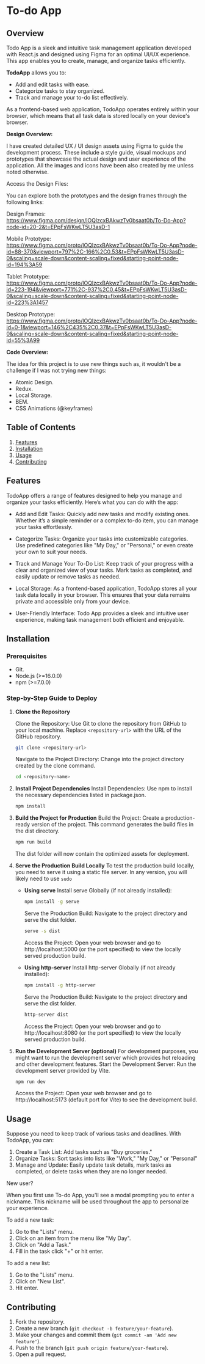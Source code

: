 # To-do App

## Overview

Todo App is a sleek and intuitive task management application developed with React.js and designed using Figma for an optimal UI/UX experience. This app enables you to create, manage, and organize tasks efficiently.

**TodoApp** allows you to:

-  Add and edit tasks with ease.
-  Categorize tasks to stay organized.
-  Track and manage your to-do list effectively.

As a frontend-based web application, TodoApp operates entirely within your browser, which means that all task data is stored locally on your device's browser.

**Design Overview:**

I have created detailed UX / UI design assets using Figma to guide the development process. These include a style guide, visual mockups and prototypes that showcase the actual design and user experience of the application. All the images and icons have been also created by me unless noted otherwise.

Access the Design Files:

You can explore both the prototypes and the design frames through the following links:

Design Frames:
https://www.figma.com/design/lOQlzcxBAkwzTv0bsaat0b/To-Do-App?node-id=20-2&t=EPpFsWKwLT5U3asD-1

Mobile Prototype:
https://www.figma.com/proto/lOQlzcxBAkwzTv0bsaat0b/To-Do-App?node-id=88-370&viewport=797%2C-166%2C0.53&t=EPpFsWKwLT5U3asD-0&scaling=scale-down&content-scaling=fixed&starting-point-node-id=194%3A59

Tablet Prototype:
https://www.figma.com/proto/lOQlzcxBAkwzTv0bsaat0b/To-Do-App?node-id=223-194&viewport=771%2C-937%2C0.45&t=EPpFsWKwLT5U3asD-0&scaling=scale-down&content-scaling=fixed&starting-point-node-id=223%3A1457

Desktop Prototype:
https://www.figma.com/proto/lOQlzcxBAkwzTv0bsaat0b/To-Do-App?node-id=0-1&viewport=146%2C435%2C0.37&t=EPpFsWKwLT5U3asD-0&scaling=scale-down&content-scaling=fixed&starting-point-node-id=55%3A99

**Code Overview:**

The idea for this project is to use new things such as, it wouldn't be a challenge if I was not trying new things:

-  Atomic Design.
-  Redux.
-  Local Storage.
-  BEM.
-  CSS Animations (@keyframes)

## Table of Contents

1. [Features](#features)
2. [Installation](#installation)
3. [Usage](#usage)
4. [Contributing](#contributing)

## Features

TodoApp offers a range of features designed to help you manage and organize your tasks efficiently. Here’s what you can do with the app:

-  Add and Edit Tasks: Quickly add new tasks and modify existing ones. Whether it’s a simple reminder or a complex to-do item, you can manage your tasks effortlessly.

-  Categorize Tasks: Organize your tasks into customizable categories. Use predefined categories like "My Day," or "Personal," or even create your own to suit your needs.

-  Track and Manage Your To-Do List: Keep track of your progress with a clear and organized view of your tasks. Mark tasks as completed, and easily update or remove tasks as needed.

-  Local Storage: As a frontend-based application, TodoApp stores all your task data locally in your browser. This ensures that your data remains private and accessible only from your device.

-  User-Friendly Interface: Todo App provides a sleek and intuitive user experience, making task management both efficient and enjoyable.

## Installation

### Prerequisites

-  Git.
-  Node.js (>=16.0.0)
-  npm (>=7.0.0)

### Step-by-Step Guide to Deploy

1. **Clone the Repository**

   Clone the Repository:
   Use Git to clone the repository from GitHub to your local machine. Replace `<repository-url>` with the URL of the GitHub repository.

   ```bash
   git clone <repository-url>
   ```

   Navigate to the Project Directory:
   Change into the project directory created by the clone command.

   ```bash
   cd <repository-name>
   ```

2. **Install Project Dependencies**
   Install Dependencies:
   Use npm to install the necessary dependencies listed in package.json.
   ```bash
   npm install
   ```
3. **Build the Project for Production**
   Build the Project:
   Create a production-ready version of the project. This command generates the build files in the dist directory.

   ```bash
   npm run build
   ```

   The dist folder will now contain the optimized assets for deployment.

4. **Serve the Production Build Locally**
   To test the production build locally, you need to serve it using a static file server.
   In any version, you will likely need to use `sudo`

   -  **Using serve**
      Install serve Globally (if not already installed):

      ```bash
      npm install -g serve
      ```

      Serve the Production Build:
      Navigate to the project directory and serve the dist folder.

      ```bash
      serve -s dist
      ```

      Access the Project:
      Open your web browser and go to http://localhost:5000 (or the port specified) to view the locally served production build.

   -  **Using http-server**
      Install http-server Globally (if not already installed):

      ```bash
      npm install -g http-server
      ```

      Serve the Production Build:
      Navigate to the project directory and serve the dist folder.

      ```bash
      http-server dist
      ```

      Access the Project:
      Open your web browser and go to http://localhost:8080 (or the port specified) to view the locally served production build.

5. **Run the Development Server (optional)**
   For development purposes, you might want to run the development server which provides hot reloading and other development features.
   Start the Development Server:
   Run the development server provided by Vite.
   ```bash
   npm run dev
   ```
   Access the Project:
   Open your web browser and go to http://localhost:5173 (default port for Vite) to see the development build.

## Usage

Suppose you need to keep track of various tasks and deadlines. With TodoApp, you can:

1. Create a Task List: Add tasks such as "Buy groceries."
2. Organize Tasks: Sort tasks into lists like "Work," "My Day," or "Personal"
3. Manage and Update: Easily update task details, mark tasks as completed, or delete tasks when they are no longer needed.

New user?

When you first use To-do App, you'll see a modal prompting you to enter a nickname. This nickname will be used throughout the app to personalize your experience.

To add a new task:

1. Go to the "Lists" menu.
2. Click on an item from the menu like "My Day".
3. Click on "Add a Task."
4. Fill in the task click "+" or hit enter.

To add a new list:

1. Go to the "Lists" menu.
2. Click on "New List".
3. Hit enter.

## Contributing

1. Fork the repository.
2. Create a new branch (`git checkout -b feature/your-feature`).
3. Make your changes and commit them (`git commit -am 'Add new feature'`).
4. Push to the branch (`git push origin feature/your-feature`).
5. Open a pull request.
